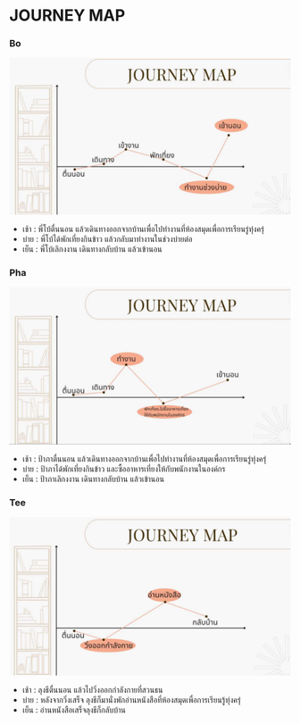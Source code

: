 # JOURNEY MAP
### Bo
<img src ="Image/bo_jm.png">
</p>

* เช้า : พี่โบ้ตื่นนอน แล้วเดินทางออกจากบ้านเพื่อไปทำงานที่ห้องสมุดเพื่อการเรียนรู่ทุ่งครุ่
* บ่าย : พี่โบ้ได้พักเที่ยงกินข้าว แล้วกลับมาทำงานในช่วงบ่ายต่อ
* เย็น : พี่โบ้เลิกงงาน เดินทางกลับบ้าน แล้วเข้านอน


### Pha
<img src ="Image/pha_jm.png">
</p>

* เช้า : ป้าภาตื่นนอน แล้วเดินทางออกจากบ้านเพื่อไปทำงานที่ห้องสมุดเพื่อการเรียนรู่ทุ่งครุ่
* บ่าย : ป้าภาได้พักเที่ยงกินข้าว และซื้ออาหารเที่ยงให้กับพนักงานในองค์กร
* เย็น : ป้าภาเลิกงงาน เดินทางกลับบ้าน แล้วเข้านอน

### Tee
<img src ="Image/tee_jm.png">
</p>

* เช้า : ลุงธีตื่นนอน แล้วไปวิ่งออกกำลังกายที่สวนธน
* บ่าย : หลังจากวิ่งเสร็จ ลุงธีก็มานั่งพักอ่านหนังสือที่ห้องสมุดเพื่อการเรียนรู้ทุ่งครุ่
* เย็น : อ่านหนังสือเสร็จลุงธีก็กลับบ้าน
